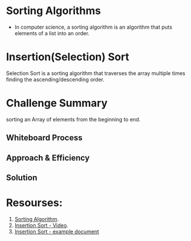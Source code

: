 # Sorting Algorithms

- In computer science, a sorting algorithm is an algorithm that puts elements of a list into an order. 

# Insertion(Selection) Sort
Selection Sort is a sorting algorithm that traverses the array multiple times finding the ascending/descending order.

# Challenge Summary
<!-- Description of the challenge -->
 sorting an Array of elements from the beginning to end. 
 

## Whiteboard Process
<!-- Embedded whiteboard image -->

## Approach & Efficiency
<!-- What approach did you take? Why? What is the Big O space/time for this approach? -->

## Solution
<!-- Show how to run your code, and examples of it in action -->


# Resourses: 
1. [Sorting Algorithm](https://en.wikipedia.org/wiki/Sorting_algorithm).
2. [Insertion Sort - Video](https://www.youtube.com/watch?v=JecAk1FAOck).
3. [Insertion Sort - example document](https://codefellows.github.io/common_curriculum/data_structures_and_algorithms/Code_401/class-26/solutions/BLOG)